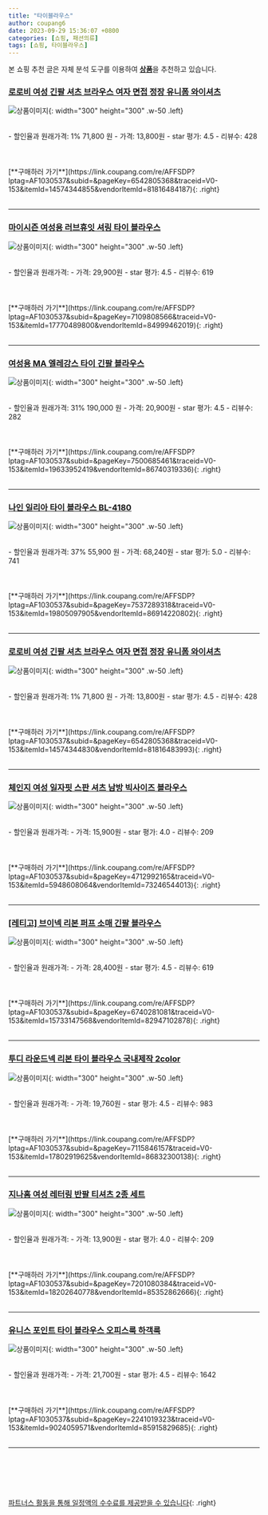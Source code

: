 ```yaml
---
title: "타이블라우스"
author: coupang6
date: 2023-09-29 15:36:07 +0800
categories: [쇼핑, 패션의류]
tags: [쇼핑, 타이블라우스]
---
```


본 쇼핑 추천 글은 자체 분석 도구를 이용하여 [**상품**](https://link.coupang.com/a/bao1ui)을 추천하고 있습니다.

### [로로비 여성 긴팔 셔츠 브라우스 여자 면접 정장 유니폼 와이셔츠](https://link.coupang.com/re/AFFSDP?lptag=AF1030537&subid=&pageKey=6542805368&traceid=V0-153&itemId=14574344855&vendorItemId=81816484187)

![상품이미지](https://thumbnail8.coupangcdn.com/thumbnails/remote/230x230ex/image/vendor_inventory/dff4/cf6fb2ca4e31b2fff7d7862bcc7ac32d184d77dde58f3fa5309175b11023.jpg){: width="300" height="300" .w-50 .left}


<br>
- 할인율과 원래가격: 1%  71,800   원
- 가격: 13,800원
- star 평가: 4.5
- 리뷰수: 428
<br>
<br>
<br>
<br>
[**구매하러 가기**](https://link.coupang.com/re/AFFSDP?lptag=AF1030537&subid=&pageKey=6542805368&traceid=V0-153&itemId=14574344855&vendorItemId=81816484187){: .right}
<br>
<br>

---

### [마이시즌 여성용 러브휴잇 셔링 타이 블라우스](https://link.coupang.com/re/AFFSDP?lptag=AF1030537&subid=&pageKey=7109808566&traceid=V0-153&itemId=17770489800&vendorItemId=84999462019)

![상품이미지](https://thumbnail6.coupangcdn.com/thumbnails/remote/230x230ex/image/retail/images/6513421973488307-34df1f71-123b-4e0b-b1b2-d9a596bb7706.jpg){: width="300" height="300" .w-50 .left}


<br>
- 할인율과 원래가격: 
- 가격: 29,900원
- star 평가: 4.5
- 리뷰수: 619
<br>
<br>
<br>
<br>
[**구매하러 가기**](https://link.coupang.com/re/AFFSDP?lptag=AF1030537&subid=&pageKey=7109808566&traceid=V0-153&itemId=17770489800&vendorItemId=84999462019){: .right}
<br>
<br>

---

### [여성용 MA 엘레강스 타이 긴팔 블라우스](https://link.coupang.com/re/AFFSDP?lptag=AF1030537&subid=&pageKey=7500685461&traceid=V0-153&itemId=19633952419&vendorItemId=86740319336)

![상품이미지](https://thumbnail10.coupangcdn.com/thumbnails/remote/230x230ex/image/rs_quotation_api/6l66ywow/a932a674eeb44ddbbba424647416be9f.JPG){: width="300" height="300" .w-50 .left}


<br>
- 할인율과 원래가격: 31%  190,000   원
- 가격: 20,900원
- star 평가: 4.5
- 리뷰수: 282
<br>
<br>
<br>
<br>
[**구매하러 가기**](https://link.coupang.com/re/AFFSDP?lptag=AF1030537&subid=&pageKey=7500685461&traceid=V0-153&itemId=19633952419&vendorItemId=86740319336){: .right}
<br>
<br>

---

### [나인 일리아 타이 블라우스 BL-4180](https://link.coupang.com/re/AFFSDP?lptag=AF1030537&subid=&pageKey=7537289318&traceid=V0-153&itemId=19805097905&vendorItemId=86914220802)

![상품이미지](https://thumbnail10.coupangcdn.com/thumbnails/remote/230x230ex/image/retail/images/2023/08/18/10/6/75544f1d-c629-472f-94f7-53ecc2ae74d1.jpg){: width="300" height="300" .w-50 .left}


<br>
- 할인율과 원래가격: 37%  55,900   원
- 가격: 68,240원
- star 평가: 5.0
- 리뷰수: 741
<br>
<br>
<br>
<br>
[**구매하러 가기**](https://link.coupang.com/re/AFFSDP?lptag=AF1030537&subid=&pageKey=7537289318&traceid=V0-153&itemId=19805097905&vendorItemId=86914220802){: .right}
<br>
<br>

---

### [로로비 여성 긴팔 셔츠 브라우스 여자 면접 정장 유니폼 와이셔츠](https://link.coupang.com/re/AFFSDP?lptag=AF1030537&subid=&pageKey=6542805368&traceid=V0-153&itemId=14574344830&vendorItemId=81816483993)

![상품이미지](https://thumbnail7.coupangcdn.com/thumbnails/remote/230x230ex/image/vendor_inventory/5121/a7e9b6f3131babaa472ed8f18478cb04cdb77987dacb6cba9d74c79f2de4.jpg){: width="300" height="300" .w-50 .left}


<br>
- 할인율과 원래가격: 1%  71,800   원
- 가격: 13,800원
- star 평가: 4.5
- 리뷰수: 428
<br>
<br>
<br>
<br>
[**구매하러 가기**](https://link.coupang.com/re/AFFSDP?lptag=AF1030537&subid=&pageKey=6542805368&traceid=V0-153&itemId=14574344830&vendorItemId=81816483993){: .right}
<br>
<br>

---

### [체인지 여성 일자핏 스판 셔츠 남방 빅사이즈 블라우스](https://link.coupang.com/re/AFFSDP?lptag=AF1030537&subid=&pageKey=4712992165&traceid=V0-153&itemId=5948608064&vendorItemId=73246544013)

![상품이미지](https://thumbnail8.coupangcdn.com/thumbnails/remote/230x230ex/image/vendor_inventory/be20/2cbb87c1227a4aa9fa2096cdf1db708002fa49d880eba9f554fe5589b28c.jpg){: width="300" height="300" .w-50 .left}


<br>
- 할인율과 원래가격: 
- 가격: 15,900원
- star 평가: 4.0
- 리뷰수: 209
<br>
<br>
<br>
<br>
[**구매하러 가기**](https://link.coupang.com/re/AFFSDP?lptag=AF1030537&subid=&pageKey=4712992165&traceid=V0-153&itemId=5948608064&vendorItemId=73246544013){: .right}
<br>
<br>

---

### [[레티고] 브이넥 리본 퍼프 소매 긴팔 블라우스](https://link.coupang.com/re/AFFSDP?lptag=AF1030537&subid=&pageKey=6740281081&traceid=V0-153&itemId=15733147568&vendorItemId=82947102878)

![상품이미지](https://thumbnail10.coupangcdn.com/thumbnails/remote/230x230ex/image/vendor_inventory/155a/f5d45ff2412e5912c026e876fef610c906db38de8c2db63bd247ba357cce.JPG){: width="300" height="300" .w-50 .left}


<br>
- 할인율과 원래가격: 
- 가격: 28,400원
- star 평가: 4.5
- 리뷰수: 619
<br>
<br>
<br>
<br>
[**구매하러 가기**](https://link.coupang.com/re/AFFSDP?lptag=AF1030537&subid=&pageKey=6740281081&traceid=V0-153&itemId=15733147568&vendorItemId=82947102878){: .right}
<br>
<br>

---

### [투디 라운드넥 리본 타이 블라우스 국내제작 2color](https://link.coupang.com/re/AFFSDP?lptag=AF1030537&subid=&pageKey=7115846157&traceid=V0-153&itemId=17802919625&vendorItemId=86832300138)

![상품이미지](https://thumbnail7.coupangcdn.com/thumbnails/remote/230x230ex/image/vendor_inventory/d4ca/1721b9d574055f007a8ffbd8ec2f893a7b6e47d0d240f22c6586a254e2e3.jpg){: width="300" height="300" .w-50 .left}


<br>
- 할인율과 원래가격: 
- 가격: 19,760원
- star 평가: 4.5
- 리뷰수: 983
<br>
<br>
<br>
<br>
[**구매하러 가기**](https://link.coupang.com/re/AFFSDP?lptag=AF1030537&subid=&pageKey=7115846157&traceid=V0-153&itemId=17802919625&vendorItemId=86832300138){: .right}
<br>
<br>

---

### [지나홈 여성 레터링 반팔 티셔츠 2종 세트](https://link.coupang.com/re/AFFSDP?lptag=AF1030537&subid=&pageKey=7201080384&traceid=V0-153&itemId=18202640778&vendorItemId=85352862666)

![상품이미지](https://thumbnail9.coupangcdn.com/thumbnails/remote/230x230ex/image/vendor_inventory/615e/3b1afa308c2908ad2816cc23d2b6cad9af338de72f939b7c4f60321d2c5c.jpg){: width="300" height="300" .w-50 .left}


<br>
- 할인율과 원래가격: 
- 가격: 13,900원
- star 평가: 4.0
- 리뷰수: 209
<br>
<br>
<br>
<br>
[**구매하러 가기**](https://link.coupang.com/re/AFFSDP?lptag=AF1030537&subid=&pageKey=7201080384&traceid=V0-153&itemId=18202640778&vendorItemId=85352862666){: .right}
<br>
<br>

---

### [유니스 포인트 타이 블라우스 오피스룩 하객룩](https://link.coupang.com/re/AFFSDP?lptag=AF1030537&subid=&pageKey=2241019323&traceid=V0-153&itemId=9024059571&vendorItemId=85915829685)

![상품이미지](https://thumbnail9.coupangcdn.com/thumbnails/remote/230x230ex/image/vendor_inventory/6580/e77d47cf7083e5ead23e779c635f832f3dcffe3280374e1d8622b425f9df.jpg){: width="300" height="300" .w-50 .left}


<br>
- 할인율과 원래가격: 
- 가격: 21,700원
- star 평가: 4.5
- 리뷰수: 1642
<br>
<br>
<br>
<br>
[**구매하러 가기**](https://link.coupang.com/re/AFFSDP?lptag=AF1030537&subid=&pageKey=2241019323&traceid=V0-153&itemId=9024059571&vendorItemId=85915829685){: .right}
<br>
<br>

---
<br><br><br><br><br> [파트너스 활동을 통해 일정액의 수수료를 제공받을 수 있습니다](https://link.coupang.com/a/bao1ui){: .right}